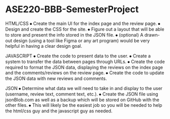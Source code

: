 # ASE220-BBB-SemesterProject

HTML/CSS
⦁ Create the main UI for the index page and the review page.
⦁ Design and create the CSS for the site.
⦁ Figure out a layout that will be able to store and present the info stored in the JSON file.
⦁ (optional) A drawn-out design (using a tool like Figma or any art program) would be very helpful in having a clear design goal.

JAVASCRIPT
⦁ Create the code to present data to the user.
⦁ Create a system to transfer the data between pages through URLs.
⦁ Create the code required to format the JSON data, displaying the reviews on the index page and the comments/reviews on the review page.
⦁ Create the code to update the JSON data with new reviews and comments.

JSON
⦁ Determine what data we will need to take in and display to the user (username, review text, comment text, etc.).
⦁ Create the JSON file using jsonBlob.com as well as a backup which will be stored on GitHub with the other files.
⦁ This will likely be the easiest job so you will be needed to help the html/css guy and the javascript guy as needed.
